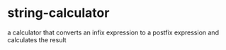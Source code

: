 # string-calculator
a calculator that converts an infix expression to a postfix expression and calculates the result 
